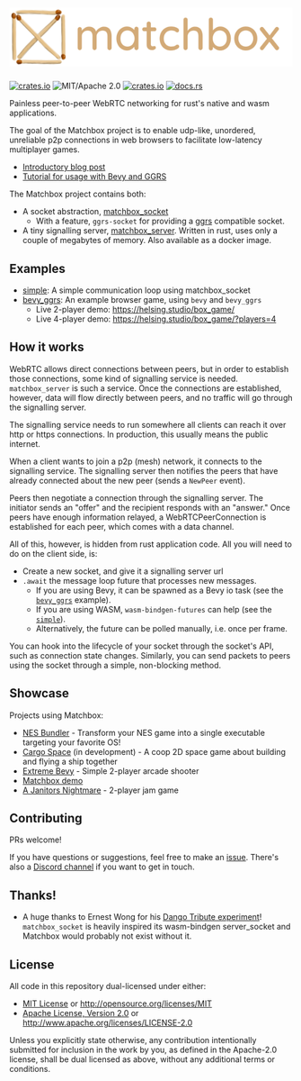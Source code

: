 # [![Matchbox](matchbox_logo.png)](https://github.com/johanhelsing/matchbox)

[![crates.io](https://img.shields.io/crates/v/matchbox_socket.svg)](https://crates.io/crates/matchbox_socket)
![MIT/Apache 2.0](https://img.shields.io/badge/license-MIT%2FApache-blue.svg)
[![crates.io](https://img.shields.io/crates/d/matchbox_socket.svg)](https://crates.io/crates/matchbox_socket)
[![docs.rs](https://img.shields.io/docsrs/matchbox_socket)](https://docs.rs/matchbox_socket)

Painless peer-to-peer WebRTC networking for rust's native and wasm applications.

The goal of the Matchbox project is to enable udp-like, unordered, unreliable
p2p connections in web browsers to facilitate low-latency multiplayer games.

- [Introductory blog post](https://johanhelsing.studio/posts/introducing-matchbox)
- [Tutorial for usage with Bevy and GGRS](https://johanhelsing.studio/posts/extreme-bevy)

The Matchbox project contains both:

- A socket abstraction, [matchbox_socket](https://github.com/johanhelsing/matchbox/tree/main/matchbox_socket)
  - With a feature, `ggrs-socket` for providing a [ggrs](https://github.com/gschup/ggrs) compatible socket.
- A tiny signalling server, [matchbox_server](https://github.com/johanhelsing/matchbox/tree/main/matchbox_server). Written in rust, uses only a couple of megabytes of memory. Also available as a docker image.

## Examples

- [simple](examples/simple/README.md): A simple communication loop using matchbox_socket
- [bevy_ggrs](examples/bevy_ggrs/README.md): An example browser game, using `bevy` and `bevy_ggrs`
  - Live 2-player demo: <https://helsing.studio/box_game/>
  - Live 4-player demo: <https://helsing.studio/box_game/?players=4>

## How it works

WebRTC allows direct connections between peers, but in order to establish those connections, some kind of signalling service is needed. `matchbox_server` is such a service. Once the connections are established, however, data will flow directly between peers, and no traffic will go through the signalling server.

The signalling service needs to run somewhere all clients can reach it over http or https connections. In production, this usually means the public internet.

When a client wants to join a p2p (mesh) network, it connects to the signalling service. The signalling server then notifies the peers that have already connected about the new peer (sends a `NewPeer` event).

Peers then negotiate a connection through the signalling server. The initiator sends an "offer" and the recipient responds with an "answer." Once peers have enough information relayed, a WebRTCPeerConnection is established for each peer, which comes with a data channel.

All of this, however, is hidden from rust application code. All you will need to do on the client side, is:

- Create a new socket, and give it a signalling server url
- `.await` the message loop future that processes new messages.
  - If you are using Bevy, it can be spawned as a Bevy io task (see the [`bevy_ggrs`](examples/bevy_ggrs/) example).
  - If you are using WASM, `wasm-bindgen-futures` can help (see the [`simple`](examples/simple/)).
  - Alternatively, the future can be polled manually, i.e. once per frame.

You can hook into the lifecycle of your socket through the socket's API, such as connection state changes. Similarly, you can send packets to peers using the socket through a simple, non-blocking method.

## Showcase

Projects using Matchbox:

- [NES Bundler](https://github.com/tedsteen/nes-bundler) - Transform your NES game into a single executable targeting your favorite OS!
- [Cargo Space](https://helsing.studio/cargospace) (in development) - A coop 2D space game about building and flying a ship together
- [Extreme Bevy](https://helsing.studio/extreme) - Simple 2-player arcade shooter
- [Matchbox demo](https://helsing.studio/box_game/)
- [A Janitors Nightmare](https://gorktheork.itch.io/bevy-jam-1-submission) - 2-player jam game

## Contributing

PRs welcome!

If you have questions or suggestions, feel free to make an [issue](https://github.com/johanhelsing/matchbox/issues). There's also a [Discord channel](https://discord.gg/Rzw8f9cY) if you want to get in touch.

## Thanks!

- A huge thanks to Ernest Wong for his [Dango Tribute experiment](https://github.com/ErnWong/dango-tribute)! `matchbox_socket` is heavily inspired its wasm-bindgen server_socket and Matchbox would probably not exist without it.

## License

All code in this repository dual-licensed under either:

- [MIT License](LICENSE-MIT) or <http://opensource.org/licenses/MIT>
- [Apache License, Version 2.0](LICENSE-APACHE) or <http://www.apache.org/licenses/LICENSE-2.0>

Unless you explicitly state otherwise, any contribution intentionally submitted for inclusion in the work by you, as defined in the Apache-2.0 license, shall be dual licensed as above, without any additional terms or conditions.
